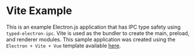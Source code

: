 # Vite Example

This is an example Electron.js application that has IPC type safety using `typed-electron-ipc`. Vite is used as the bundler to create the main, preload, and renderer modules. This sample application was created using the `Electron + Vite + Vue` template available [here](https://github.com/electron-vite/electron-vite-vue).
